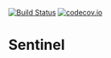 [![Build Status](https://api.travis-ci.com/cerihughes/Sentinel.png?branch=master)](https://www.travis-ci.com/cerihughes/Sentinel/) [![codecov.io](https://codecov.io/gh/cerihughes/Sentinel/branch/master/graphs/badge.svg)](https://codecov.io/gh/cerihughes/Sentinel/branch/master)

# Sentinel
